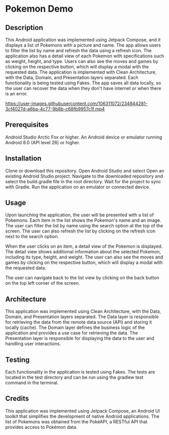 # Pokemon Demo

## Description

This Android application was implemented using Jetpack Compose, and it displays a list of Pokemons with a picture and name. The app allows users to filter the list by name and refresh the data using a refresh icon. The application also has a detail view of each Pokemon with specifications such as weight, height, and type. Users can also see the moves and games by clicking on the respective button, which will display a modal with the requested data. The application is implemented with Clean Architecture, with the Data, Domain, and Presentation layers separated. Each functionality is being tested using Fakes. The app saves all data locally, so the user can recover the data when they don't have internet or when there is an error.

https://user-images.githubusercontent.com/106311072/234844281-3cf4027d-a6ba-4c77-9b8b-c68fb9957c1f.mp4

## Prerequisites

Android Studio Arctic Fox or higher.
An Android device or emulator running Android 8.0 (API level 26) or higher.

## Installation

Clone or download this repository.
Open Android Studio and select Open an existing Android Studio project.
Navigate to the downloaded repository and select the build.gradle file in the root directory.
Wait for the project to sync with Gradle.
Run the application on an emulator or connected device.

## Usage

Upon launching the application, the user will be presented with a list of Pokemons. Each item in the list shows the Pokemon's name and an image. The user can filter the list by name using the search option at the top of the screen. The user can also refresh the list by clicking on the refresh icon next to the search option.

When the user clicks on an item, a detail view of the Pokemon is displayed. The detail view shows additional information about the selected Pokemon, including its type, height, and weight. The user can also see the moves and games by clicking on the respective button, which will display a modal with the requested data.

The user can navigate back to the list view by clicking on the back button on the top left corner of the screen.

## Architecture

This application was implemented using Clean Architecture, with the Data, Domain, and Presentation layers separated. The Data layer is responsible for retrieving the data from the remote data source (API) and storing it locally (cache). The Domain layer defines the business logic of the application and provides a use case for retrieving the data. The Presentation layer is responsible for displaying the data to the user and handling user interactions.

## Testing

Each functionality in the application is tested using Fakes. The tests are located in the test directory and can be run using the gradlew test command in the terminal.

## Credits

This application was implemented using Jetpack Compose, an Android UI toolkit that simplifies the development of native Android applications. The list of Pokemons was obtained from the PokéAPI, a RESTful API that provides access to Pokémon data.
